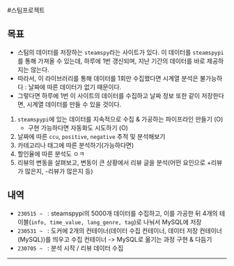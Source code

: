  #스팀프로젝트 
## 목표
- 스팀의 데이터를 저장하는 `steamspy`라는 사이트가 있다. 이 데이터를 `steamspypi`를 통해 가져올 수 있는데, 하루에 1번 갱신되며, 지난 기간의 데이터를 바로 제공하지는 않는다.
- 따라서, 이 라이브러리를 통해 데이터를 1회만 수집했다면 시계열 분석은 불가능하다 : 날짜에 따른 데이터가 없기 때문이다.
- 그렇다면 하루에 1번 이 사이트의 데이터를 수집하고 날짜 정보 또한 같이 저장한다면, 시계열 데이터를 만들 수 있을 것이다. 


1. `steamspypi`에 있는 데이터를 지속적으로 수집 & 가공하는 파이프라인 만들기 (O)
	- 구현 가능하다면 자동화도 시도하기 (O)
2. 날짜에 따른 `ccu`, `positive`, `negative` 추적 및 분석해보기
3. 카테고리나 태그에 따른 분석하기(가능하다면)
4. 할인율에 따른 분석도 ㅇㅋ 
5. 리뷰의 변동을 살펴보고, 변동이 큰 상황에서 리뷰 글을 분석(어떤 요인으로 +리뷰가 많은지, -리뷰가 많은지 등)

## 내역
- `230515 ~ ` : steamspypi의 5000개 데이터를 수집하고, 이를 가공한 뒤 4개의 테이블(`info, time_value, lang_genre, tag`)로 나눠서 MySQL에 저장
- `230531 ~ ` : 도커에 2개의 컨테이너(데이터 수집 컨테이너, 데이터 저장 컨테이너(MySQL))를 띄우고 수집 컨테이너 -> MySQL로 옮기는 과정 구현 & 다듬기
- `230705 ~ `  : 분석 시작 / 리뷰 데이터 수집


---
